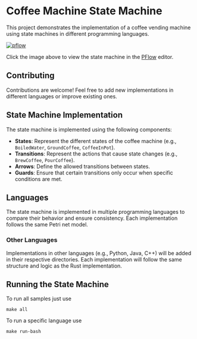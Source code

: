 # Coffee Machine State Machine

This project demonstrates the implementation of a coffee vending machine using state machines
in different programming languages.

[![pflow](https://pflow.dev/img/zb2rhjeJ8bKSGRDHYv1e4Ap6wZrXvF6hqQkGYW7B1hk1KBsWa.svg)](https://pflow.dev/p/zb2rhjeJ8bKSGRDHYv1e4Ap6wZrXvF6hqQkGYW7B1hk1KBsWa/)

Click the image above to view the state machine in the [PFlow](https://pflow.dev) editor.

## Contributing

Contributions are welcome! Feel free to add new implementations in different languages or improve existing ones.

## State Machine Implementation

The state machine is implemented using the following components:
- **States**: Represent the different states of the coffee machine (e.g., `BoiledWater`, `GroundCoffee`, `CoffeeInPot`).
- **Transitions**: Represent the actions that cause state changes (e.g., `BrewCoffee`, `PourCoffee`).
- **Arrows**: Define the allowed transitions between states.
- **Guards**: Ensure that certain transitions only occur when specific conditions are met.

## Languages

The state machine is implemented in multiple programming languages to compare their behavior and ensure consistency.
Each implementation follows the same Petri net model.

### Other Languages

Implementations in other languages (e.g., Python, Java, C++) will be added in their respective directories.
Each implementation will follow the same structure and logic as the Rust implementation.

## Running the State Machine

To run all samples just use
```
make all
```

To run a specific language use
```
make run-bash
```
